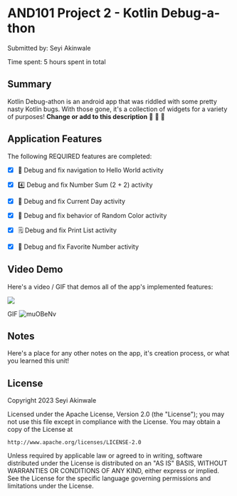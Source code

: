 
# AND101 Project 2 - Kotlin Debug-a-thon

Submitted by: Seyi Akinwale

Time spent: 5 hours spent in total

## Summary

Kotlin Debug-athon is an android app that was riddled with some pretty nasty Kotlin bugs.  With those gone, it's a collection of widgets for a variety of purposes!  **Change or add to this description**
🦾 🦵 🦿

## Application Features
The following REQUIRED features are completed:

- [x] 👋 Debug and fix navigation to Hello World activity
- [x] 4️⃣ Debug and fix Number Sum (2 + 2) activity
- [x] 📅 Debug and fix Current Day activity 
- [x] 🌈 Debug and fix behavior of Random Color activity
- [x] 🗒️ Debug and fix Print List activity
- [x] 💯 Debug and fix Favorite Number activity


## Video Demo

Here's a video / GIF that demos all of the app's implemented features:

<img src='https://i.imgur.com/muOBeNv.gif' />

GIF 
![muOBeNv](https://github.com/SeyiAkinwale/AND101proj02/assets/72584469/d7b9bb20-2da4-461b-b951-5fb04deabcaa)

## Notes

Here's a place for any other notes on the app, it's creation process, or what you learned this unit!

## License

Copyright 2023 Seyi Akinwale

Licensed under the Apache License, Version 2.0 (the "License");
you may not use this file except in compliance with the License.
You may obtain a copy of the License at

    http://www.apache.org/licenses/LICENSE-2.0

Unless required by applicable law or agreed to in writing, software
distributed under the License is distributed on an "AS IS" BASIS,
WITHOUT WARRANTIES OR CONDITIONS OF ANY KIND, either express or implied.
See the License for the specific language governing permissions and
limitations under the License.
